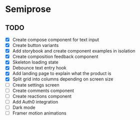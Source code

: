 # Semiprose

## TODO

- [x] Create compose component for text input
- [x] Create button variants
- [x] Add storybook and create component examples in isolation
- [x] Create composition feedback component 
- [x] Skeleton loading state
- [x] Debounce text entry hook
- [x] Add landing page to explain what the product is
- [x] Split grid into columns depending on screen size
- [ ] Create settings screen
- [ ] Create comments component 
- [ ] Create reactions component 
- [ ] Add Auth0 integration
- [ ] Dark mode
- [ ] Framer motion animations

